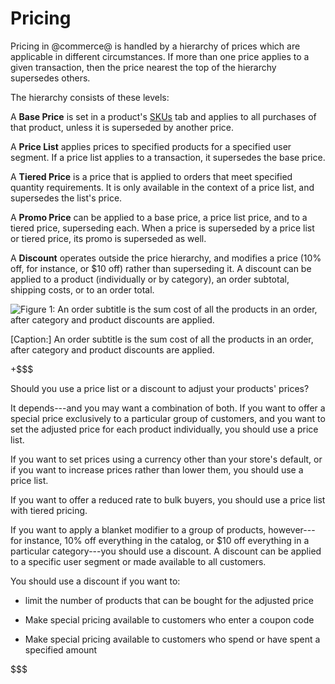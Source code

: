 # Pricing [](id=pricing)

Pricing in @commerce@ is handled by a hierarchy of prices which are applicable
in different circumstances. If more than one price applies to a given
transaction, then the price nearest the top of the hierarchy supersedes others.

The hierarchy consists of these levels:

A **Base Price** is set in a product's 
[SKUs](web/commerce/documentation/-/knowledge_base/1-0/skus#pricing) tab and
applies to all purchases of that product, unless it is superseded by
another price.

A **Price List** applies prices to specified products for a specified user
segment. If a price list applies to a transaction, it supersedes the base price.

A **Tiered Price** is a price that is applied to orders that meet specified
quantity requirements. It is only available in the context of a price list, and
supersedes the list's price.

A **Promo Price** can be applied to a base price, a price list price, and to
a tiered price, superseding each. When a price is superseded by a price list or
tiered price, its promo is superseded as well.

A **Discount** operates outside the price hierarchy, and modifies a price (10%
off, for instance, or $10 off) rather than superseding it. A discount can be
applied to a product (individually or by category), an order subtotal, shipping
costs, or to an order total.

![Figure 1: An order subtitle is the sum cost of all the products in an order, after category and product discounts are applied.](../../images/price-hierarchy2.png)

[Caption:] An order subtitle is the sum cost of all the products in an order, after category and product discounts are applied.

+$$$

Should you use a price list or a discount to adjust your products' prices?

It depends---and you may want a combination of both. If you want to offer
a special price exclusively to a particular group of customers, and you want to
set the adjusted price for each product individually, you should use a price
list.

If you want to set prices using a currency other than your store's default, or
if you want to increase prices rather than lower them, you should use a price
list.

If you want to offer a reduced rate to bulk buyers, you should use a price list
with tiered pricing.

If you want to apply a blanket modifier to a group of products, however---for
instance, 10% off everything in the catalog, or $10 off everything in
a particular category---you should use a discount. A discount can be applied to
a specific user segment or made available to all customers.

You should use a discount if you want to:

- limit the number of products that can be bought for the adjusted price 
 
- Make special pricing available to customers who enter a coupon code 

- Make special pricing available to customers who spend or have spent
  a specified amount 

$$$
